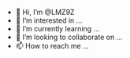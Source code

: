 - 👋 Hi, I’m @LMZ9Z
- 👀 I’m interested in ...
- 🌱 I’m currently learning ...
- 💞️ I’m looking to collaborate on ...
- 📫 How to reach me ...

<!---
LMZ9Z/LMZ9Z is a ✨ special ✨ repository because its `README.md` (this file) appears on your GitHub profile.
You can click the Preview link to take a look at your changes.
--->
